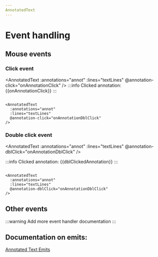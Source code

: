 ```yaml
---
AnnotatedText
---
```


# Event handling

## Mouse events

<script setup>
import {
  AnnotatedText,
  Debugger,
  UserActionState,
} from "../../../src";
import { lines } from "../../demo/line";
import { annotations } from "../../demo/annotations"; 


const  onMouseDown=(e, payload) =>{
 console.log("mouse Down", e, payload);
}

function onMouseMove(e, payload) {
 console.log("mouse Move", e, payload);
}

const annot = annotations;
const textLines = lines.slice(0,4);
const clickedAnnotation = null;
const dblClickedAnnotation = null;

const onAnnotationClick = function (updateState) {
 clickedAnnotation = annotation;
};
const onAnnotationDblClick = function (annotation) {
 dblClickedAnnotation = annotation;
};
</script>

### Click event

<AnnotatedText
:annotations="annot"
:lines="textLines"
@annotation-click="onAnnotationClick"
/>
:::info
Clicked annotation: {{onAnnotationClick}}
:::

```vue

<AnnotatedText
  :annotations="annot"
  :lines="textLines"
  @annotation-click="onAnnotationDblClick"
/>
```

### Double click event

<AnnotatedText
:annotations="annot"
:lines="textLines"
@annotation-dblClick="onAnnotationDblClick"
/>

:::info
Clicked annotation: {{dblClickedAnnotation}}
:::

```vue

<AnnotatedText
  :annotations="annot"
  :lines="textLines"
  @annotation-dblClick="onAnnotationDblClick"
/>
```

## Other events

:::warning
Add more event handler documentation
:::

## Documentation on emits:

[Annotated Text Emits](/api/type-aliases/AnnotatedTextEmits.html)
